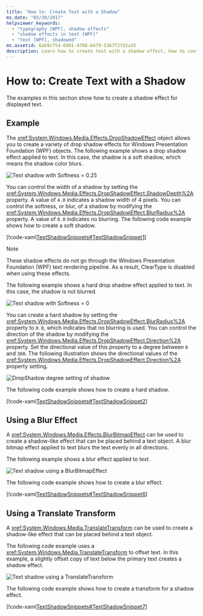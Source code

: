 ```yaml
---
title: "How to: Create Text with a Shadow"
ms.date: "03/30/2017"
helpviewer_keywords: 
  - "typography [WPF], shadow effects"
  - "shadow effects in text [WPF]"
  - "text [WPF], shadowed"
ms.assetid: 6ab9c754-6001-4708-b479-5367f2fd1a35
description: Learn how to create text with a shadow effect, how to control the width of that shadow, and how to create a blur effect for that text.
---
```

# How to: Create Text with a Shadow
The examples in this section show how to create a shadow effect for displayed text.  
  
## Example  
 The <xref:System.Windows.Media.Effects.DropShadowEffect> object allows you to create a variety of drop shadow effects for Windows Presentation Foundation (WPF) objects. The following example shows a drop shadow effect applied to text. In this case, the shadow is a soft shadow, which means the shadow color blurs.  
  
 ![Text shadow with Softness &#61; 0.25](./media/how-to-create-text-with-a-shadow/drop-shadow-text-effect.jpg)
  
 You can control the width of a shadow by setting the <xref:System.Windows.Media.Effects.DropShadowEffect.ShadowDepth%2A> property. A value of `4.0` indicates a shadow width of 4 pixels. You can control the softness, or blur, of a shadow by modifying the <xref:System.Windows.Media.Effects.DropShadowEffect.BlurRadius%2A> property. A value of `0.0` indicates no blurring. The following code example shows how to create a soft shadow.  
  
 [!code-xaml[TextShadowSnippets#TextShadowSnippet1](~/samples/snippets/csharp/VS_Snippets_Wpf/TextShadowSnippets/CS/SingleShadows.xaml#textshadowsnippet1)]  
  
> [!NOTE]
> These shadow effects do not go through the Windows Presentation Foundation (WPF) text rendering pipeline. As a result, ClearType is disabled when using these effects.  
  
 The following example shows a hard drop shadow effect applied to text. In this case, the shadow is not blurred.  
  
 ![Text shadow with Softness &#61; 0](./media/how-to-create-text-with-a-shadow/text-shadow-softness.jpg)
  
 You can create a hard shadow by setting the <xref:System.Windows.Media.Effects.DropShadowEffect.BlurRadius%2A> property to `0.0`, which indicates that no blurring is used. You can control the direction of the shadow by modifying the <xref:System.Windows.Media.Effects.DropShadowEffect.Direction%2A> property. Set the directional value of this property to a degree between `0` and `360`. The following illustration shows the directional values of the <xref:System.Windows.Media.Effects.DropShadowEffect.Direction%2A> property setting.  
  
 ![DropShadow degree setting of shadow](./media/how-to-create-text-with-a-shadow/drop-shadow-degree-setting.png)
  
 The following code example shows how to create a hard shadow.  
  
 [!code-xaml[TextShadowSnippets#TextShadowSnippet2](~/samples/snippets/csharp/VS_Snippets_Wpf/TextShadowSnippets/CS/SingleShadows.xaml#textshadowsnippet2)]  
  
## Using a Blur Effect  
 A <xref:System.Windows.Media.Effects.BlurBitmapEffect> can be used to create a shadow-like effect that can be placed behind a text object. A blur bitmap effect applied to text blurs the text evenly in all directions.  
  
 The following example shows a blur effect applied to text.  
  
 ![Text shadow using a BlurBitmapEffect](./media/how-to-create-text-with-a-shadow/text-shadow-blur-effect.jpg)  
  
 The following code example shows how to create a blur effect.  
  
 [!code-xaml[TextShadowSnippets#TextShadowSnippet6](~/samples/snippets/csharp/VS_Snippets_Wpf/TextShadowSnippets/CS/BlurShadows.xaml#textshadowsnippet6)]  
  
## Using a Translate Transform  
 A <xref:System.Windows.Media.TranslateTransform> can be used to create a shadow-like effect that can be placed behind a text object.  
  
 The following code example uses a <xref:System.Windows.Media.TranslateTransform> to offset text. In this example, a slightly offset copy of text below the primary text creates a shadow effect.  
  
 ![Text shadow using a TranslateTransform](./media/how-to-create-text-with-a-shadow/text-transform-shadow-effect.jpg)
  
 The following code example shows how to create a transform for a shadow effect.  
  
 [!code-xaml[TextShadowSnippets#TextShadowSnippet7](~/samples/snippets/csharp/VS_Snippets_Wpf/TextShadowSnippets/CS/TransformShadows.xaml#textshadowsnippet7)]
